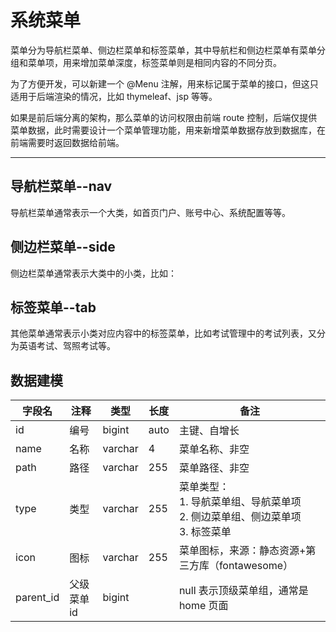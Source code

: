 系统菜单
=======

菜单分为导航栏菜单、侧边栏菜单和标签菜单，其中导航栏和侧边栏菜单有菜单分组和菜单项，用来增加菜单深度，标签菜单则是相同内容的不同分页。

为了方便开发，可以新建一个 @Menu 注解，用来标记属于菜单的接口，但这只适用于后端渲染的情况，比如 thymeleaf、jsp 等等。

如果是前后端分离的架构，那么菜单的访问权限由前端 route 控制，后端仅提供菜单数据，此时需要设计一个菜单管理功能，用来新增菜单数据存放到数据库，在前端需要时返回数据给前端。

---

## 导航栏菜单--nav

导航栏菜单通常表示一个大类，如首页门户、账号中心、系统配置等等。

## 侧边栏菜单--side

侧边栏菜单通常表示大类中的小类，比如：

## 标签菜单--tab

其他菜单通常表示小类对应内容中的标签菜单，比如考试管理中的考试列表，又分为英语考试、驾照考试等。

## 数据建模

| 字段名       | 注释     | 类型      | 长度   | 备注                                                      |
|-----------|--------|---------|------|---------------------------------------------------------|
| id        | 编号     | bigint  | auto | 主键、自增长                                                  |
| name      | 名称     | varchar | 4    | 菜单名称、非空                                                 |
| path      | 路径     | varchar | 255  | 菜单路径、非空                                                 |
| type      | 类型     | varchar | 255  | 菜单类型：<br/>1. 导航菜单组、导航菜单项<br/>2. 侧边菜单组、侧边菜单项<br/>3. 标签菜单 |
| icon      | 图标     | varchar | 255  | 菜单图标，来源：静态资源+第三方库（fontawesome）                          |
| parent_id | 父级菜单id | bigint  |      | null 表示顶级菜单组，通常是 home 页面                                |
